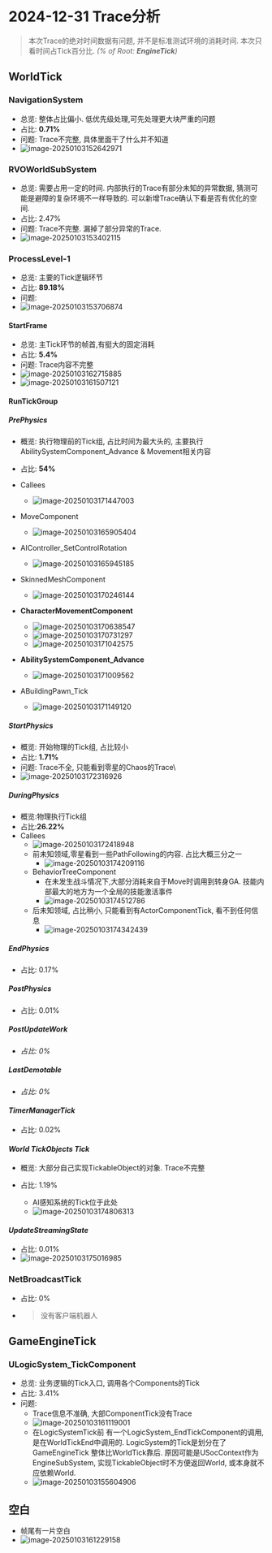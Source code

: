 # 2024-12-31 Trace分析

> 本次Trace的绝对时间数据有问题, 并不是标准测试环境的消耗时间. 本次只看时间占Tick百分比. *(% of Root: **EngineTick**)*
## WorldTick

### NavigationSystem

- 总览: 整体占比偏小. 低优先级处理,可先处理更大块严重的问题
- 占比: **0.71%**
- 问题: Trace不完整, 具体里面干了什么并不知道
- ![image-20250103152642971](./../../资源引用/图片/4.2024-12-31Trace数据分析/image-20250103152642971.png)

### RVOWorldSubSystem

- 总览: 需要占用一定的时间. 内部执行的Trace有部分未知的异常数据, 猜测可能是避障的复杂环境不一样导致的. 可以新增Trace确认下看是否有优化的空间.
- 占比: 2.47%
- 问题: Trace不完整. 漏掉了部分异常的Trace.
- ![image-20250103153402115](./../../资源引用/图片/4.2024-12-31Trace数据分析/image-20250103153402115.png)

### ProcessLevel-1

- 总览: 主要的Tick逻辑环节
- 占比: **89.18%**
- 问题: 
- ![image-20250103153706874](./../../资源引用/图片/4.2024-12-31Trace数据分析/image-20250103153706874.png)

#### StartFrame

- 总览: 主Tick环节的帧首,有挺大的固定消耗
- 占比: **5.4%**
- 问题: Trace内容不完整
- ![image-20250103162715885](./../../资源引用/图片/4.2024-12-31Trace数据分析/image-20250103162715885.png)
- ![image-20250103161507121](./../../资源引用/图片/4.2024-12-31Trace数据分析/image-20250103161507121.png)

#### RunTickGroup

##### PrePhysics

- 概览: 执行物理前的Tick组, 占比时间为最大头的, 主要执行AbilitySystemComponent_Advance & Movement相关内容
- 占比: **54%**
- Callees
  - ![image-20250103171447003](./../../资源引用/图片/4.2024-12-31Trace数据分析/image-20250103171447003.png)
- MoveComponent
  - ![image-20250103165905404](./../../资源引用/图片/4.2024-12-31Trace数据分析/image-20250103165905404.png)

- AIController_SetControlRotation
  - ![image-20250103165945185](./../../资源引用/图片/4.2024-12-31Trace数据分析/image-20250103165945185.png)

- SkinnedMeshComponent
  - ![image-20250103170246144](./../../资源引用/图片/4.2024-12-31Trace数据分析/image-20250103170246144.png)

- **CharacterMovementComponent**
  - ![image-20250103170638547](./../../资源引用/图片/4.2024-12-31Trace数据分析/image-20250103170638547.png)
  - ![image-20250103170731297](./../../资源引用/图片/4.2024-12-31Trace数据分析/image-20250103170731297.png)
  - ![image-20250103171042575](./../../资源引用/图片/4.2024-12-31Trace数据分析/image-20250103171042575.png)

- **AbilitySystemComponent_Advance** 
  - ![image-20250103171009562](./../../资源引用/图片/4.2024-12-31Trace数据分析/image-20250103171009562.png)

- ABuildingPawn_Tick
  - ![image-20250103171149120](./../../资源引用/图片/4.2024-12-31Trace数据分析/image-20250103171149120.png)





##### StartPhysics

- 概览: 开始物理的Tick组, 占比较小
- 占比: **1.71%**
- 问题: Trace不全, 只能看到零星的Chaos的Trace\
- ![image-20250103172316926](./../../资源引用/图片/4.2024-12-31Trace数据分析/image-20250103172316926.png)

##### DuringPhysics

- 概览:物理执行Tick组
- 占比:**26.22%**
- Callees
  - ![image-20250103172418948](./../../资源引用/图片/4.2024-12-31Trace数据分析/image-20250103172418948.png)
  - 前未知领域,零星看到一些PathFollowing的内容. 占比大概三分之一
    - ![image-20250103174209116](./../../资源引用/图片/4.2024-12-31Trace数据分析/image-20250103174209116.png)
  - BehaviorTreeComponent
    - 在未发生战斗情况下,大部分消耗来自于Move时调用到转身GA. 技能内部最大的地方为一个全局的技能激活事件
    - ![image-20250103174512786](./../../资源引用/图片/4.2024-12-31Trace数据分析/image-20250103174512786.png)
  - 后未知领域, 占比稍小,  只能看到有ActorComponentTick, 看不到任何信息
    - ![image-20250103174342439](./../../资源引用/图片/4.2024-12-31Trace数据分析/image-20250103174342439.png)

##### EndPhysics

- 占比: 0.17%

##### PostPhysics

- 占比: 0.01%

##### *PostUpdateWork*

- *占比:  0%*

##### *LastDemotable*

- *占比: 0%*

#### *TimerManagerTick*

- 占比: 0.02%

#### *World TickObjects Tick*

- 概览: 大部分自己实现TickableObject的对象. Trace不完整

- 占比: 1.19%

  - AI感知系统的Tick位于此处
  - ![image-20250103174806313](./../../资源引用/图片/4.2024-12-31Trace数据分析/image-20250103174806313.png)

#### *UpdateStreamingState*

- 占比: 0.01%
- ![image-20250103175016985](./../../资源引用/图片/4.2024-12-31Trace数据分析/image-20250103175016985.png)

### NetBroadcastTick
- 占比: 0%
- >没有客户端机器人

## GameEngineTick
### ULogicSystem_TickComponent

- 总览: 业务逻辑的Tick入口, 调用各个Components的Tick
- 占比: 3.41%
- 问题: 
  - Trace信息不准确, 大部ComponentTick没有Trace
  - ![image-20250103161119001](./../../资源引用/图片/4.2024-12-31Trace数据分析/image-20250103161119001.png)
  - 在LogicSystemTick前 有一个LogicSystem_EndTickComponent的调用, 是在WorldTickEnd中调用的.  LogicSystem的Tick是划分在了GameEngineTick 整体比WorldTick靠后. 原因可能是USocContext作为EngineSubSystem, 实现TickableObject时不方便返回World, 或本身就不应依赖World.
  - ![image-20250103155604906](./../../资源引用/图片/4.2024-12-31Trace数据分析/image-20250103155604906.png)

## 空白

- 帧尾有一片空白
- ![image-20250103161229158](./../../资源引用/图片/4.2024-12-31Trace数据分析/image-20250103161229158.png)